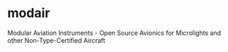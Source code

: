 # modair
Modular Aviation Instruments - Open Source Avionics for Microlights and other Non-Type-Certified Aircraft
